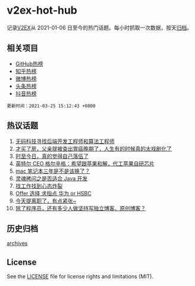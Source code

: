 # v2ex-hot-hub

 记录[V2EX](https://www.v2ex.com/)从 2021-01-06 日至今的热门话题。每小时抓取一次数据，按天[归档](archives)。
 
 ## 相关项目

- [GitHub热榜](https://github.com/lonnyzhang423/github-hot-hub)
- [知乎热榜](https://github.com/lonnyzhang423/zhihu-hot-hub)
- [微博热榜](https://github.com/lonnyzhang423/weibo-hot-hub)
- [头条热榜](https://github.com/lonnyzhang423/toutiao-hot-hub)
- [抖音热榜](https://github.com/lonnyzhang423/douyin-hot-hub)


 `更新时间：2021-03-25 15:12:43 +0800`

## 热议话题

1. [无码科技寻找后端开发工程师和算法工程师](https://www.v2ex.com/t/764662)
1. [才买了房，父亲就被查出胃癌晚期了，人生有的时候真的太戏剧化了](https://www.v2ex.com/t/764682)
1. [时至今日，真的觉得自己落伍了](https://www.v2ex.com/t/764683)
1. [英特尔 CEO 格尔辛格：希望跟苹果和解，代工苹果自研芯片](https://www.v2ex.com/t/764844)
1. [mac 笔记本三年是不是该换了？](https://www.v2ex.com/t/764696)
1. [灵魂拷问之是否适合 Java 开发](https://www.v2ex.com/t/764794)
1. [找工作找到心态炸裂](https://www.v2ex.com/t/764726)
1. [Offer 选择 求指点 华为 or HSBC](https://www.v2ex.com/t/764733)
1. [今天提离职了，有点紧张~](https://www.v2ex.com/t/764849)
1. [除了程序员，还有多少人做坚持写独立博客、原创博客？](https://www.v2ex.com/t/764879)

## 历史归档

[archives](archives)

## License

See the [LICENSE](LICENSE) file for license rights and limitations (MIT).
